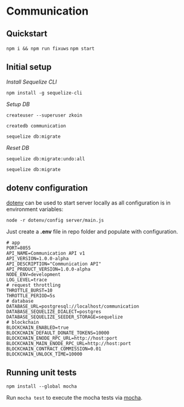 # Communication

## Quickstart

`npm i && npm run fixuws`
`npm start`

## Initial setup


_Install Sequelize CLI_

`npm install -g sequelize-cli`

_Setup DB_

`createuser --superuser zkoin`

`createdb communication`

`sequelize db:migrate`

_Reset DB_

`sequelize db:migrate:undo:all`

`sequelize db:migrate`

## dotenv configuration

[dotenv](https://github.com/motdotla/dotenv) can be used to start server locally as all configuration is in environment variables: 

`node -r dotenv/config server/main.js`

Just create a **.env** file in repo folder and populate with configuration.

```
# app
PORT=8055
API_NAME=Communication API v1
API_VERSION=1.0.0-alpha
API_DESCRIPTION="Communication API"
API_PRODUCT_VERSION=1.0.0-alpha
NODE_ENV=development
LOG_LEVEL=trace
# request throttling
THROTTLE_BURST=10
THROTTLE_PERIOD=5s
# database
DATABASE_URL=postgresql://localhost/communication
DATABASE_SEQUELIZE_DIALECT=postgres
DATABASE_SEQUELIZE_SEEDER_STORAGE=sequelize
# blockchain
BLOCKCHAIN_ENABLED=true
BLOCKCHAIN_DEFAULT_DONATE_TOKENS=10000
BLOCKCHAIN_ENODE_RPC_URL=http://host:port
BLOCKCHAIN_MAIN_ENODE_RPC_URL=http://host:port
BLOCKCHAIN_CONTRACT_COMMISSION=0.01
BLOCKCHAIN_UNLOCK_TIME=10000
```

## Running unit tests

`npm install --global mocha`

Run `mocha test` to execute the mocha tests via [mocha](https://mochajs.org/#getting-started).
